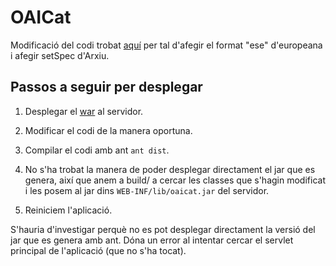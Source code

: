 OAICat
======

Modificació del codi trobat [aquí](http://code.google.com/p/oaicat/) 
per tal d'afegir el format "ese" d'europeana i afegir setSpec d'Arxiu.


Passos a seguir per desplegar
-----------------------------

  1) Desplegar el [war](http://code.google.com/p/oaicat/downloads/detail?name=oaicat.war&can=2&q=) al servidor.

  2) Modificar el codi de la manera oportuna.

  3) Compilar el codi amb ant ``ant dist``. 
  
  4) No s'ha trobat la manera de poder desplegar directament el jar que es genera, així que anem a build/ a 
  cercar les classes que s'hagin modificat i les posem al jar dins ``WEB-INF/lib/oaicat.jar`` del servidor.
  
  5) Reiniciem l'aplicació.
  
  
S'hauria d'investigar perquè no es pot desplegar directament la versió del jar que es genera amb ant.
Dóna un error al intentar cercar el servlet principal de l'aplicació (que no s'ha tocat).
